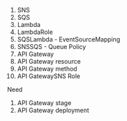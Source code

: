 1. SNS
2. SQS
3. Lambda
4. LambdaRole
5. SQSLambda - EventSourceMapping
6. SNSSQS - Queue Policy
7. API Gateway
8. API Gateway resource
9. API Gateway method
10. API GatewaySNS Role

Need
1. API Gateway stage
2. API Gateway deployment